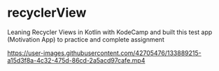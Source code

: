 # recyclerView
Leaning Recycler Views in Kotlin with KodeCamp and built this test app (Motivation App) to practice and complete assignment


https://user-images.githubusercontent.com/42705476/133889215-a15d3f8a-4c32-475d-86cd-2a5acd97cafe.mp4

